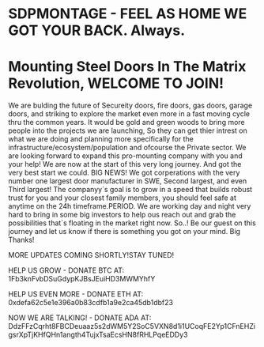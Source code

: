 # SDPMONTAGE - FEEL AS HOME WE GOT YOUR BACK. Always.
# Mounting Steel Doors In The Matrix Revolution, WELCOME TO JOIN!
We are bulding the future of Secureity doors, fire doors, gas doors, garage doors, and striking to explore the market even more in a fast moving cycle thru the common years.
It would be gold and green woods to bring more people into the projects we are launching, So they can get thier intrest on what we are doing and planning more specifically for the infrastructure/ecosystem/population and ofcourse the Private sector. We are looking forward to expand this pro-mounting company with you and your help!
We are now at the start of this very long journey. And got the very best start we could. BIG NEWS! We got corperations with the very number one largest door manufacturer in SWE, Second largest, and even Third largest!
The companyy´s goal is to grow in a speed that builds robust trust for you and your closest family members, you should feel safe at anytime on the 24h timeframe.PERIOD.
We are working day and night very hard to bring in some big investors to help ous reach out and grab the possibilities that´s floating in the market right now.
So..! Be our guest on this journey and let us know if there is something you got on your mind. Big Thanks!

MORE UPDATES COMING SHORTLY!STAY TUNED!

HELP US GROW - DONATE BTC AT: 1Fb3knFvbDSuGdypKJBsJEuiHD3MWMYhfY


HELP US EVEN MORE - DONATE ETH AT: 0xdefa62c5e1e396a0b83cdfb1a9e2ca45db1dbf23


NOW WE ARE TALKING! - DONATE ADA AT: DdzFFzCqrht8FBCDeuaaz5s2dWM5Y2SoC5VXN8d1i1UCoqFE2Yp1CFnEHZigsrXpTjKHfQHn1angth4TujxTsaEcsHN8fRHLPqeEDDy3
